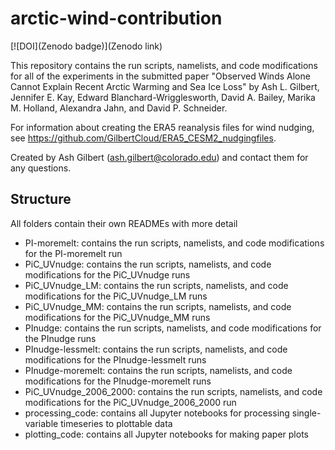 # arctic-wind-contribution

[![DOI](Zenodo badge)](Zenodo link)

This repository contains the run scripts, namelists, and code modifications for all of the experiments in the submitted paper "Observed Winds Alone Cannot Explain Recent Arctic Warming and Sea Ice Loss" by Ash L. Gilbert, Jennifer E. Kay, Edward Blanchard-Wrigglesworth, David A. Bailey, Marika M. Holland, Alexandra Jahn, and David P. Schneider.

For information about creating the ERA5 reanalysis files for wind nudging, see https://github.com/GilbertCloud/ERA5_CESM2_nudgingfiles.

Created by Ash Gilbert (ash.gilbert@colorado.edu) and contact them for any questions.

## Structure

All folders contain their own READMEs with more detail

- PI-moremelt: contains the run scripts, namelists, and code modifications for the PI-moremelt run
- PiC_UVnudge: contains the run scripts, namelists, and code modifications for the PiC_UVnudge runs 
- PiC_UVnudge_LM: contains the run scripts, namelists, and code modifications for the PiC_UVnudge_LM runs 
- PiC_UVnudge_MM: contains the run scripts, namelists, and code modifications for the PiC_UVnudge_MM runs
- PInudge: contains the run scripts, namelists, and code modifications for the PInudge runs
- PInudge-lessmelt: contains the run scripts, namelists, and code modifications for the PInudge-lessmelt runs
- PInudge-moremelt: contains the run scripts, namelists, and code modifications for the PInudge-moremelt runs 
- PiC_UVnudge_2006_2000: contains the run scripts, namelists, and code modifications for the PiC_UVnudge_2006_2000 run 
- processing_code: contains all Jupyter notebooks for processing single-variable timeseries to plottable data 
- plotting_code: contains all Jupyter notebooks for making paper plots 